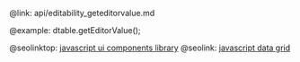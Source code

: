 @link: api/editability_geteditorvalue.md


@example:
dtable.getEditorValue(); 

@seolinktop: [javascript ui components library](https://webix.com)
@seolink: [javascript data grid](https://webix.com/widget/datatable/)